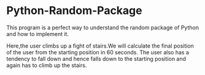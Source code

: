 # Python-Random-Package
This program is a perfect way to understand the random package of Python and how to implement it.

Here,the user climbs up a fight of stairs.We will calculate the final position of the user from the starting position in 60 seconds.
The user also has a tendency to fall down and hence falls down to the starting position and again has to climb up the stairs.

